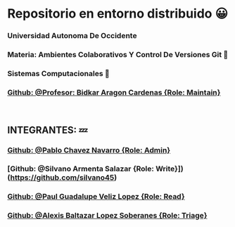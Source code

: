 # Repositorio en entorno distribuido :grinning:

### Universidad Autonoma De Occidente
### Materia: Ambientes Colaborativos Y Control De Versiones Git :thought_balloon:
### Sistemas Computacionales  :ghost:
### [Github:  @Profesor: Bidkar Aragon Cardenas {Role: Maintain} ](https://github.com/bidkar)
<br>

##  INTEGRANTES: :zzz:

### [Github:   @Pablo Chavez Navarro {Role: Admin}](https://github.com/Pablo011)

### [Github:  @Silvano Armenta Salazar {Role: Write}])(https://github.com/silvano45)

### [Github:  @Paul Guadalupe Veliz Lopez {Role: Read}](https://github.com/pauvel)

### [Github:  @Alexis Baltazar Lopez Soberanes {Role: Triage}](https://github.com/Alex-18030050)
